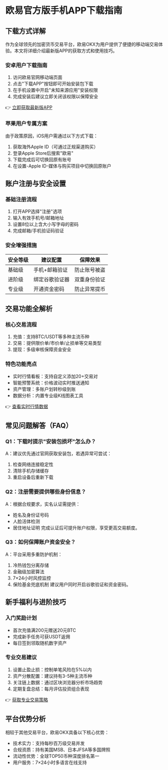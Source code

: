 # 欧易官方版手机APP下载指南

## 下载方式详解

作为全球领先的加密货币交易平台，欧易OKX为用户提供了便捷的移动端交易体验。本文将详细介绍最新版APP的获取方式和使用技巧。

### 安卓用户下载指南
1. 访问欧易官网移动端页面
2. 点击"下载APP"按钮即可开始安装包下载
3. 在手机设置中开启"未知来源应用"安装权限
4. 完成安装后建议立即关闭该权限以保障安全

👉 [立即获取最新版APP](https://bit.ly/okx_welcome)

### 苹果用户专属方案
由于政策原因，iOS用户需通过以下方式下载：
1. 获取海外Apple ID（可通过正规渠道购买）
2. 登录Apple Store后搜索"欧易"
3. 下载完成后可切换回原有账号
4. 在设置-Apple ID-媒体与购买项目中切换回原账户

## 账户注册与安全设置

### 基础注册流程
1. 打开APP选择"注册"选项
2. 输入有效手机号/邮箱地址
3. 设置8位以上含大小写字母的密码
4. 完成邮箱/手机验证码验证

### 安全增强措施
| 安全等级 | 建议配置 | 保障效果 |
|---------|----------|----------|
| 基础级 | 手机+邮箱验证 | 防止账号被盗 |
| 进阶级 | 绑定谷歌验证器 | 双重身份验证 |
| 专业级 | 开通资金密码 | 防止异常提币 |

## 交易功能全解析

### 核心交易流程
1. 充值：支持BTC/USDT等多种主流币种
2. 交易：提供限价单/市价单/止损单等交易类型
3. 提现：多级审核保障资金安全

### 特色功能亮点
- 实时行情看板：支持自定义添加20+交易对
- 智能预警系统：价格波动实时推送通知
- 资产管理：多账户划转秒级到账
- 数据分析：内置专业级K线图表工具

👉 [查看实时行情数据](https://bit.ly/okx_welcome)

## 常见问题解答（FAQ）

### Q1：下载时提示"安装包损坏"怎么办？
A：建议优先通过官网获取安装包，若遇异常可尝试：
1. 检查网络连接稳定性
2. 清除手机存储缓存
3. 重启设备后重新下载

### Q2：注册需要提供哪些身份信息？
A：根据合规要求，实名认证需提供：
- 姓名及身份证号码
- 人脸活体检测
- 居住地址证明
完成认证后可提升账户权限，享受更高交易额度。

### Q3：如何保障账户资金安全？
A：平台采用多重防护机制：
1. 冷热钱包分离存储
2. 金融级加密算法
3. 7×24小时风控监控
4. 保险基金兜底机制
建议用户同时开启谷歌验证和资金密码。

## 新手福利与进阶技巧

### 入门奖励计划
- 首次充值满200元赠送20元BTC
- 完成新手任务可获USDT返佣
- 每日签到领取随机数字资产

### 专业交易建议
1. 设置止盈止损：控制单笔风险在5%以内
2. 资产分散配置：建议持有3-5种主流币种
3. 关注链上数据：通过区块浏览器分析市场趋势
4. 定期复盘总结：每月评估投资组合表现

👉 [获取专业交易策略](https://bit.ly/okx_welcome)

## 平台优势分析

相较于其他交易平台，欧易OKX具备以下核心优势：
- 技术实力：支持每秒百万级交易并发
- 合规资质：持有美国MSB、日本JFSA等多国牌照
- 流动性优势：全球TOP50币种深度排名第一
- 用户服务：7×24小时多语言在线支持
